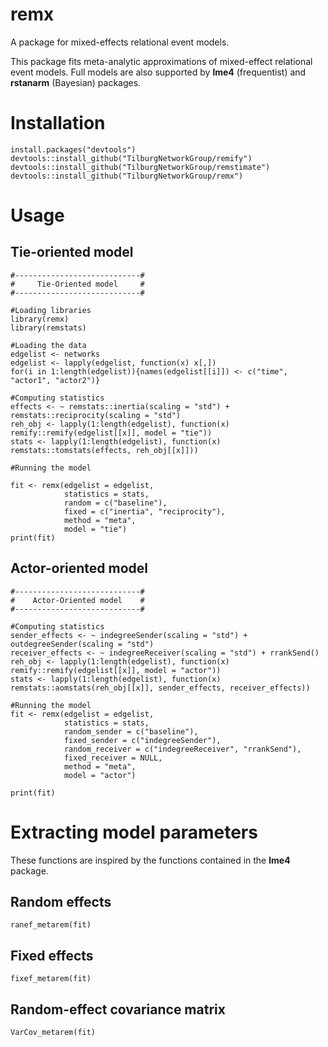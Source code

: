 # remx
A package for mixed-effects relational event models. 

This package fits meta-analytic approximations of mixed-effect relational event models. Full models are also supported by **lme4** (frequentist) and **rstanarm** (Bayesian) packages. 

# Installation 
```r{}
install.packages("devtools")
devtools::install_github("TilburgNetworkGroup/remify") 
devtools::install_github("TilburgNetworkGroup/remstimate")
devtools::install_github("TilburgNetworkGroup/remx")
```

# Usage

## Tie-oriented model

```r{}
#----------------------------#
#     Tie-Oriented model     #
#----------------------------#

#Loading libraries
library(remx)
library(remstats)

#Loading the data
edgelist <- networks
edgelist <- lapply(edgelist, function(x) x[,])
for(i in 1:length(edgelist)){names(edgelist[[i]]) <- c("time", "actor1", "actor2")}

#Computing statistics
effects <- ~ remstats::inertia(scaling = "std") + remstats::reciprocity(scaling = "std")
reh_obj <- lapply(1:length(edgelist), function(x) remify::remify(edgelist[[x]], model = "tie"))
stats <- lapply(1:length(edgelist), function(x) remstats::tomstats(effects, reh_obj[[x]]))

#Running the model

fit <- remx(edgelist = edgelist,
            statistics = stats,
            random = c("baseline"),
            fixed = c("inertia", "reciprocity"),
            method = "meta",
            model = "tie")
print(fit)
```

## Actor-oriented model

```r{}
#----------------------------#
#    Actor-Oriented model    #
#----------------------------#

#Computing statistics
sender_effects <- ~ indegreeSender(scaling = "std") + outdegreeSender(scaling = "std")
receiver_effects <- ~ indegreeReceiver(scaling = "std") + rrankSend()
reh_obj <- lapply(1:length(edgelist), function(x) remify::remify(edgelist[[x]], model = "actor"))
stats <- lapply(1:length(edgelist), function(x) remstats::aomstats(reh_obj[[x]], sender_effects, receiver_effects))

#Running the model
fit <- remx(edgelist = edgelist,
            statistics = stats,
            random_sender = c("baseline"),
            fixed_sender = c("indegreeSender"),
            random_receiver = c("indegreeReceiver", "rrankSend"),
            fixed_receiver = NULL,
            method = "meta",
            model = "actor")

print(fit)
```

# Extracting model parameters

These functions are inspired by the functions contained in the **lme4** package.

## Random effects

```r{}
ranef_metarem(fit)
```

## Fixed effects

```r{}
fixef_metarem(fit)
```

## Random-effect covariance matrix

```r{}
VarCov_metarem(fit)
```
